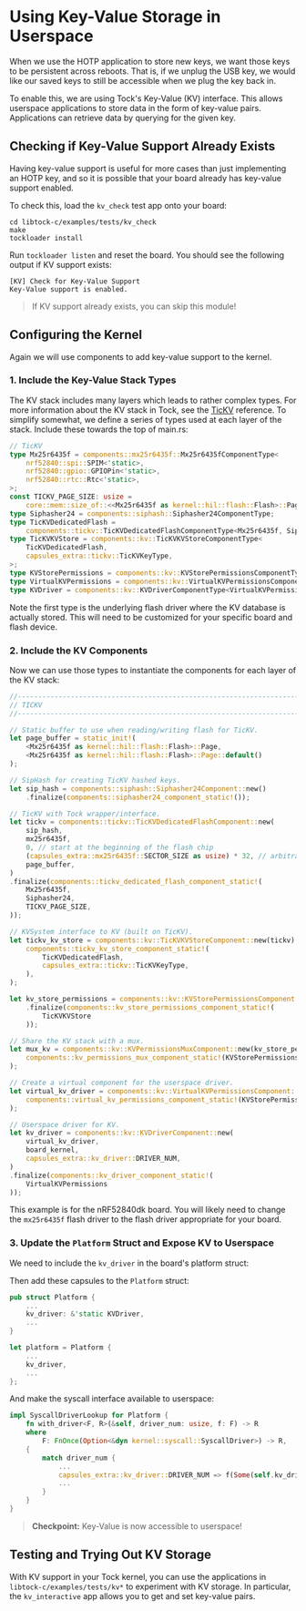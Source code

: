 # Using Key-Value Storage in Userspace

When we use the HOTP application to store new keys, we want those keys to be
persistent across reboots. That is, if we unplug the USB key, we would like our
saved keys to still be accessible when we plug the key back in.

To enable this, we are using Tock's Key-Value (KV) interface. This allows
userspace applications to store data in the form of key-value pairs.
Applications can retrieve data by querying for the given key.

## Checking if Key-Value Support Already Exists

Having key-value support is useful for more cases than just implementing an HOTP
key, and so it is possible that your board already has key-value support
enabled.

To check this, load the `kv_check` test app onto your board:

```
cd libtock-c/examples/tests/kv_check
make
tockloader install
```

Run `tockloader listen` and reset the board. You should see the following output
if KV support exists:

```
[KV] Check for Key-Value Support
Key-Value support is enabled.
```

> If KV support already exists, you can skip this module!

## Configuring the Kernel

Again we will use components to add key-value support to the kernel.

### 1. Include the Key-Value Stack Types

The KV stack includes many layers which leads to rather complex types. For more
information about the KV stack in Tock, see the [TicKV](../../course/tickv.md)
reference. To simplify somewhat, we define a series of types used at each layer
of the stack. Include these towards the top of main.rs:

```rust
// TicKV
type Mx25r6435f = components::mx25r6435f::Mx25r6435fComponentType<
    nrf52840::spi::SPIM<'static>,
    nrf52840::gpio::GPIOPin<'static>,
    nrf52840::rtc::Rtc<'static>,
>;
const TICKV_PAGE_SIZE: usize =
    core::mem::size_of::<<Mx25r6435f as kernel::hil::flash::Flash>::Page>();
type Siphasher24 = components::siphash::Siphasher24ComponentType;
type TicKVDedicatedFlash =
    components::tickv::TicKVDedicatedFlashComponentType<Mx25r6435f, Siphasher24, TICKV_PAGE_SIZE>;
type TicKVKVStore = components::kv::TicKVKVStoreComponentType<
    TicKVDedicatedFlash,
    capsules_extra::tickv::TicKVKeyType,
>;
type KVStorePermissions = components::kv::KVStorePermissionsComponentType<TicKVKVStore>;
type VirtualKVPermissions = components::kv::VirtualKVPermissionsComponentType<KVStorePermissions>;
type KVDriver = components::kv::KVDriverComponentType<VirtualKVPermissions>;
```

Note the first type is the underlying flash driver where the KV database is
actually stored. This will need to be customized for your specific board and
flash device.

### 2. Include the KV Components

Now we can use those types to instantiate the components for each layer of the
KV stack:

```rust
//--------------------------------------------------------------------------
// TICKV
//--------------------------------------------------------------------------

// Static buffer to use when reading/writing flash for TicKV.
let page_buffer = static_init!(
    <Mx25r6435f as kernel::hil::flash::Flash>::Page,
    <Mx25r6435f as kernel::hil::flash::Flash>::Page::default()
);

// SipHash for creating TicKV hashed keys.
let sip_hash = components::siphash::Siphasher24Component::new()
    .finalize(components::siphasher24_component_static!());

// TicKV with Tock wrapper/interface.
let tickv = components::tickv::TicKVDedicatedFlashComponent::new(
    sip_hash,
    mx25r6435f,
    0, // start at the beginning of the flash chip
    (capsules_extra::mx25r6435f::SECTOR_SIZE as usize) * 32, // arbitrary size of 32 pages
    page_buffer,
)
.finalize(components::tickv_dedicated_flash_component_static!(
    Mx25r6435f,
    Siphasher24,
    TICKV_PAGE_SIZE,
));

// KVSystem interface to KV (built on TicKV).
let tickv_kv_store = components::kv::TicKVKVStoreComponent::new(tickv).finalize(
    components::tickv_kv_store_component_static!(
        TicKVDedicatedFlash,
        capsules_extra::tickv::TicKVKeyType,
    ),
);

let kv_store_permissions = components::kv::KVStorePermissionsComponent::new(tickv_kv_store)
    .finalize(components::kv_store_permissions_component_static!(
        TicKVKVStore
    ));

// Share the KV stack with a mux.
let mux_kv = components::kv::KVPermissionsMuxComponent::new(kv_store_permissions).finalize(
    components::kv_permissions_mux_component_static!(KVStorePermissions),
);

// Create a virtual component for the userspace driver.
let virtual_kv_driver = components::kv::VirtualKVPermissionsComponent::new(mux_kv).finalize(
    components::virtual_kv_permissions_component_static!(KVStorePermissions),
);

// Userspace driver for KV.
let kv_driver = components::kv::KVDriverComponent::new(
    virtual_kv_driver,
    board_kernel,
    capsules_extra::kv_driver::DRIVER_NUM,
)
.finalize(components::kv_driver_component_static!(
    VirtualKVPermissions
));
```

This example is for the nRF52840dk board. You will likely need to change the
`mx25r6435f` flash driver to the flash driver appropriate for your board.

### 3. Update the `Platform` Struct and Expose KV to Userspace

We need to include the `kv_driver` in the board's platform struct:

Then add these capsules to the `Platform` struct:

```rust
pub struct Platform {
    ...
    kv_driver: &'static KVDriver,
    ...
}

let platform = Platform {
    ...
    kv_driver,
    ...
};
```

And make the syscall interface available to userspace:

```rust
impl SyscallDriverLookup for Platform {
    fn with_driver<F, R>(&self, driver_num: usize, f: F) -> R
    where
        F: FnOnce(Option<&dyn kernel::syscall::SyscallDriver>) -> R,
    {
        match driver_num {
            ...
            capsules_extra::kv_driver::DRIVER_NUM => f(Some(self.kv_driver)),
            ...
        }
    }
}
```

> **Checkpoint:** Key-Value is now accessible to userspace!

## Testing and Trying Out KV Storage

With KV support in your Tock kernel, you can use the applications in
`libtock-c/examples/tests/kv*` to experiment with KV storage. In particular, the
`kv_interactive` app allows you to get and set key-value pairs.

